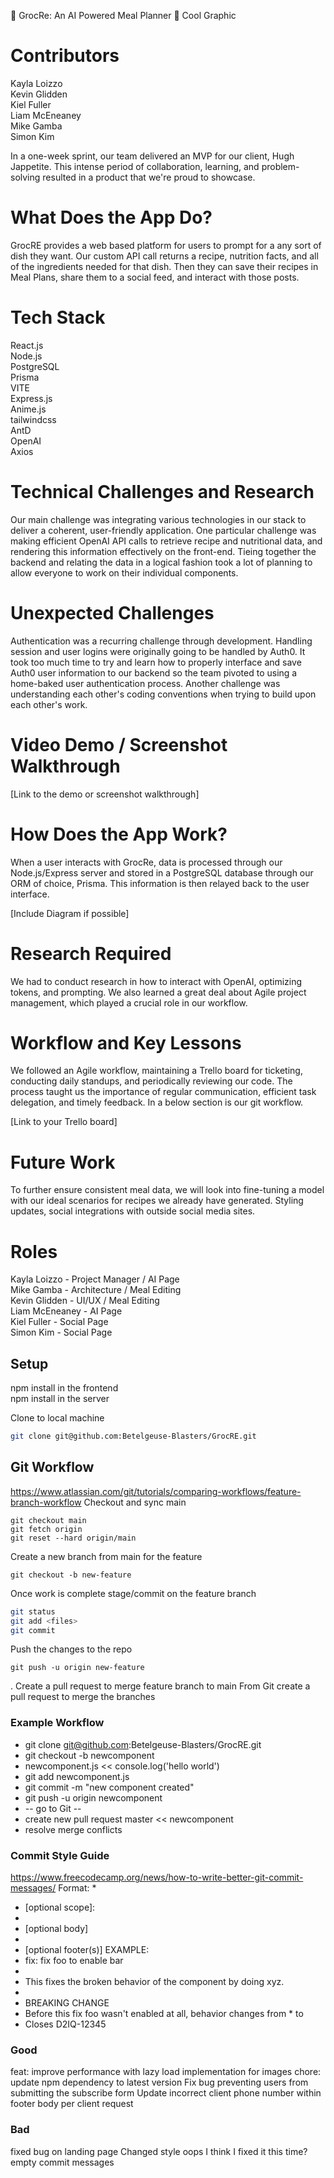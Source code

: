 🔵 GrocRe: An AI Powered Meal Planner 🔵
Cool Graphic

# Contributors
Kayla Loizzo  
Kevin Glidden  
Kiel Fuller  
Liam McEneaney  
Mike Gamba  
Simon Kim  

In a one-week sprint, our team delivered an MVP for our client, Hugh Jappetite. This intense period of collaboration, learning, and problem-solving resulted in a product that we're proud to showcase.

# What Does the App Do?

GrocRE provides a web based platform for users to prompt for a any sort of dish they want.  Our custom API call returns a recipe, nutrition facts, and all of the ingredients needed for that dish.  Then they can save their recipes in Meal Plans, share them to a social feed, and interact with those posts.

# Tech Stack
React.js  
Node.js  
PostgreSQL  
Prisma  
VITE  
Express.js  
Anime.js  
tailwindcss  
AntD  
OpenAI  
Axios  

# Technical Challenges and Research
Our main challenge was integrating various technologies in our stack to deliver a coherent, user-friendly application.  One particular challenge was making efficient OpenAI API calls to retrieve recipe and nutritional data, and rendering this information effectively on the front-end.  Tieing together the backend and relating the data in a logical fashion took a lot of planning to allow everyone to work on their individual components.

# Unexpected Challenges
Authentication was a recurring challenge through development.  Handling session and user logins were originally going to be handled by Auth0.  It took too much time to try and learn how to properly interface and save Auth0 user information to our backend so the team pivoted to using a home-baked user authentication process.  Another challenge was understanding each other's coding conventions when trying to build upon each other's work.

# Video Demo / Screenshot Walkthrough
[Link to the demo or screenshot walkthrough]

# How Does the App Work?
When a user interacts with GrocRe, data is processed through our Node.js/Express server and stored in a PostgreSQL database through our ORM of choice, Prisma. This information is then relayed back to the user interface.

[Include Diagram if possible]

# Research Required
We had to conduct research in how to interact with OpenAI, optimizing tokens, and prompting. We also learned a great deal about Agile project management, which played a crucial role in our workflow.

# Workflow and Key Lessons

We followed an Agile workflow, maintaining a Trello board for ticketing, conducting daily standups, and periodically reviewing our code. The process taught us the importance of regular communication, efficient task delegation, and timely feedback.  In a below section is our git workflow.

[Link to your Trello board]

# Future Work

To further ensure consistent meal data, we will look into fine-tuning a model with our ideal scenarios for recipes we already have generated. Styling updates, social integrations with outside social media sites.

# Roles

Kayla Loizzo - Project Manager / AI Page  
Mike Gamba - Architecture / Meal Editing  
Kevin Glidden - UI/UX / Meal Editing  
Liam McEneaney - AI Page  
Kiel Fuller - Social Page  
Simon Kim - Social Page  


## Setup

npm install  in the frontend  
npm install  in the server  

Clone to local machine
```sh
git clone git@github.com:Betelgeuse-Blasters/GrocRE.git
```
## Git Workflow
https://www.atlassian.com/git/tutorials/comparing-workflows/feature-branch-workflow
Checkout and sync main
```
git checkout main
git fetch origin
git reset --hard origin/main
```
Create a new branch from main for the feature
```
git checkout -b new-feature
```
Once work is complete stage/commit on the feature branch
``` sh
git status
git add <files>
git commit
```
Push the changes to the repo
```
git push -u origin new-feature
```
. Create a pull request to merge feature branch to main
From Git create a pull request to merge the branches
### Example Workflow
* git clone git@github.com:Betelgeuse-Blasters/GrocRE.git
* git checkout -b newcomponent
* newcomponent.js << console.log('hello world')
* git add newcomponent.js
* git commit -m "new component created"
* git push -u origin newcomponent
* -- go to Git --
* create new pull request master << newcomponent
* resolve merge conflicts
### Commit Style Guide
https://www.freecodecamp.org/news/how-to-write-better-git-commit-messages/
Format:
*
* <type>[optional scope]: <description>
*
* [optional body]
*
* [optional footer(s)]
EXAMPLE:
* fix: fix foo to enable bar
*
* This fixes the broken behavior of the component by doing xyz.
*
* BREAKING CHANGE
* Before this fix foo wasn't enabled at all, behavior changes from * <old> to <new>
* Closes D2IQ-12345
### Good
feat: improve performance with lazy load implementation for images
chore: update npm dependency to latest version
Fix bug preventing users from submitting the subscribe form
Update incorrect client phone number within footer body per client request
### Bad
fixed bug on landing page
Changed style
oops
I think I fixed it this time?
empty commit messages
